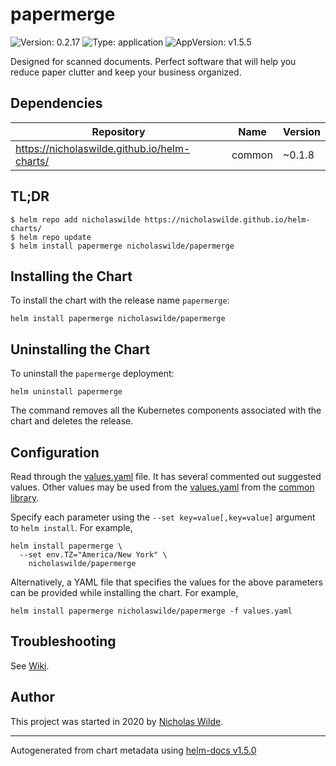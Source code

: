 # papermerge

![Version: 0.2.17](https://img.shields.io/badge/Version-0.2.17-informational?style=flat-square) ![Type: application](https://img.shields.io/badge/Type-application-informational?style=flat-square) ![AppVersion: v1.5.5](https://img.shields.io/badge/AppVersion-v1.5.5-informational?style=flat-square)

Designed for scanned documents. Perfect software that will help you reduce paper clutter and keep your business organized.

## Dependencies

| Repository | Name | Version |
|------------|------|---------|
| https://nicholaswilde.github.io/helm-charts/ | common | ~0.1.8 |

## TL;DR
```console
$ helm repo add nicholaswilde https://nicholaswilde.github.io/helm-charts/
$ helm repo update
$ helm install papermerge nicholaswilde/papermerge
```

## Installing the Chart
To install the chart with the release name `papermerge`:
```console
helm install papermerge nicholaswilde/papermerge
```

## Uninstalling the Chart
To uninstall the `papermerge` deployment:
```console
helm uninstall papermerge
```
The command removes all the Kubernetes components associated with the chart and deletes the release.

## Configuration

Read through the [values.yaml](./values.yaml) file. It has several commented out suggested values.
Other values may be used from the [values.yaml](../common/values.yaml) from the [common library](../common).

Specify each parameter using the `--set key=value[,key=value]` argument to `helm install`. For example,
```console
helm install papermerge \
  --set env.TZ="America/New York" \
    nicholaswilde/papermerge
```

Alternatively, a YAML file that specifies the values for the above parameters can be provided while installing the chart.
For example,
```console
helm install papermerge nicholaswilde/papermerge -f values.yaml
```

## Troubleshooting
See [Wiki](https://github.com/nicholaswilde/helm-charts/wiki/Troubleshooting).

## Author
This project was started in 2020 by [Nicholas Wilde](https://github.com/nicholaswilde).

----------------------------------------------
Autogenerated from chart metadata using [helm-docs v1.5.0](https://github.com/norwoodj/helm-docs/releases/v1.5.0)
